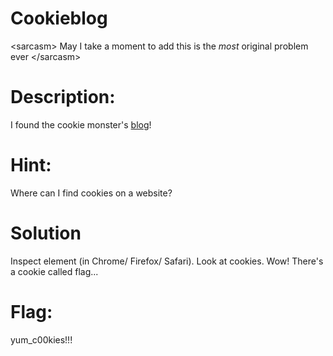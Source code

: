 # Cookieblog

&lt;sarcasm&gt; May I take a moment to add this is the _most_ original problem ever &lt;/sarcasm&gt;

# Description:

I found the cookie monster's [blog](http://cookieblog.web.easyctf.com/)!

# Hint: 

Where can I find cookies on a website?

# Solution

Inspect element \(in Chrome/ Firefox/ Safari\). Look at cookies. Wow! There's a cookie called flag...

# Flag:

yum\_c00kies!!!



